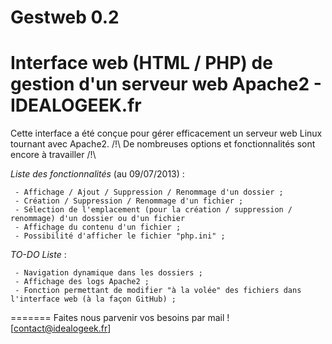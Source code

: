 Gestweb 0.2
=====
Interface web (HTML / PHP) de gestion d'un serveur web Apache2 - IDEALOGEEK.fr
=====

Cette interface a été conçue pour gérer efficacement un serveur web Linux tournant avec Apache2.
/!\ De nombreuses options et fonctionnalités sont encore à travailler /!\

*Liste des fonctionnalités* (au 09/07/2013) :
````````````````````````````````````````
 - Affichage / Ajout / Suppression / Renommage d'un dossier ;
 - Création / Suppression / Renommage d'un fichier ;
 - Sélection de l'emplacement (pour la création / suppression / renommage) d'un dossier ou d'un fichier
 - Affichage du contenu d'un fichier ;
 - Possibilité d'afficher le fichier "php.ini" ;
````````````````````````````````````````
 
*TO-DO Liste* :
````````````````````````````````````````
 - Navigation dynamique dans les dossiers ;
 - Affichage des logs Apache2 ;
 - Fonction permettant de modifier "à la volée" des fichiers dans l'interface web (à la façon GitHub) ;
````````````````````````````````````````

=======
Faites nous parvenir vos besoins par mail ! [contact@idealogeek.fr]
